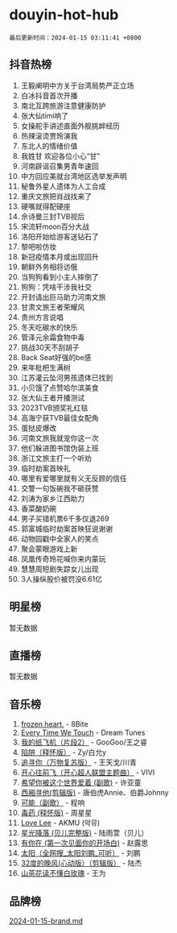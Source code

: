 # douyin-hot-hub

`最后更新时间：2024-01-15 03:11:41 +0800`

## 抖音热榜

1. 王毅阐明中方关于台湾局势严正立场
1. 白冰抖音首次开播
1. 南北互跨旅游注意健康防护
1. 张大仙timi响了
1. 女操舵手讲述直面外舰挑衅经历
1. 热辣滚烫贾玲演我
1. 东北人的情绪价值
1. 我姓甘 欢迎各位小心“甘”
1. 河南辟谣召集男青年速回
1. 中方回应美就台湾地区选举发声明
1. 秘鲁外星人遗体为人工合成
1. 重庆文旅把肖战找来了
1. 硬嘴就得配硬座
1. 佘诗曼三封TVB视后
1. 宋流轩moon百分大战
1. 洛阳开始给游客送钻石了
1. 黎吧啦仿妆
1. 新冠疫情本月或出现回升
1. 朝鲜外务相将访俄
1. 当狗狗看到小主人摔倒了
1. 狗狗：凭啥干涉我社交
1. 开封请出巨马助力河南文旅
1. 甘肃文旅王者荣耀风
1. 贵州方言说唱
1. 冬天吃碳水的快乐
1. 管泽元余霜食物中毒
1. 挑战30天不刮胡子
1. Back Seat好强的be感
1. 来年枇杷生满树
1. 江苏灌云坠河男孩遗体已找到
1. 小贝饿了点赞哈尔滨美食
1. 张大仙王者开播测试
1. 2023TVB颁奖礼红毯
1. 高海宁获TVB最佳女配角
1. 蛋挞皮爆改
1. 河南文旅我就宠你这一次
1. 他们躲进图书馆伪装上班
1. 浙江文旅主打一个听劝
1. 临时劫案首映礼
1. 哪里有爱哪里就有义无反顾的信任
1. 交警一句饭碗我不砸获赞
1. 刘涛为家乡江西助力
1. 香菜酸奶碗
1. 男子买错机票6千多仅退269
1. 郭富城临时劫案首映狂说谢谢
1. 动物园戳中全家人的笑点
1. 聚会蒙眼游戏上新
1. 凤凰传奇玲花喊你来内蒙玩
1. 慧慧周短剧失踪女儿出现
1. 3人操纵股价被罚没6.61亿

## 明星榜

暂无数据

## 直播榜

暂无数据

## 音乐榜

1. [frozen heart.](https://sf6-cdn-tos.douyinstatic.com/obj/tos-cn-ve-2774/oIIWJfyjIACZA9zQMtnJ6hQQhFC4vhCupoRBsO) - 8Bite
1. [Every Time We Touch](https://sf86-cdn-tos.douyinstatic.com/obj/tos-cn-ve-2774/ogN6lUKQeBBfEVhIOMikG1CcJjugxk1tztZyhP) - Dream Tunes
1. [我的纸飞机（片段2）](https://sf6-cdn-tos.douyinstatic.com/obj/tos-cn-ve-2774/oM2ZrKcg2CD5AeRB2gkeXOFB1IxAGJdZPazYHf) - GooGoo/王之睿
1. [陷阱（释怀版）](https://sf86-cdn-tos.douyinstatic.com/obj/tos-cn-ve-2774/oE8C21LeZrzKLDFfQYgMzx4GAIHageG5IzayY7) - Zy/白允y
1. [追寻你（万物复苏版）](https://sf86-cdn-tos.douyinstatic.com/obj/tos-cn-ve-2774/oYeAZJsbjIDit9APmBg8u6uDUQnHmoCf3gbo74) - 王天戈/川青
1. [开心往前飞（开心超人联盟主题曲）](https://sf3-cdn-tos.douyinstatic.com/obj/tos-cn-ve-2774/9d8fb7c82cf1421fb93a9fe925275e0a) - VIVI
1. [希望你被这个世界爱着 (副歌)](https://sf6-cdn-tos.douyinstatic.com/obj/tos-cn-ve-2774/oUHCmWQfZlE3QQBKBeD8rCFLpJzPgCpImhsxMt) - 许亚童
1. [西厢寻他(剪辑版)](https://sf6-cdn-tos.douyinstatic.com/obj/tos-cn-ve-2774/oUsAVfAQKlRNxEv5qxvIB8o5qmIWUcXbzJKJhw) - 唐伯虎Annie、伯爵Johnny
1. [可能（副歌）](https://sf86-cdn-tos.douyinstatic.com/obj/tos-cn-ve-2774/cde1731888894259b333569393c2fb51) - 程响
1. [毒药 (释怀版)](https://sf3-cdn-tos.douyinstatic.com/obj/tos-cn-ve-2774/oYILMEAzspdZBIzy4frJNB8ZHPHWAhiwowd4Ad) - 周星星
1. [Love Lee](https://sf3-cdn-tos.douyinstatic.com/obj/tos-cn-ve-2774/o05GbkJGbCBTdDnMtB0fwOYgkeZp23vrWQDQBS) - AKMU (악뮤)
1. [星光降落 (贝儿完整版)](https://sf3-cdn-tos.douyinstatic.com/obj/tos-cn-ve-2774/okwB9hAwyAtsFFkFBzAX1hOOfQuIoMNs0W2Mwr) - 陆雨萱（贝儿）
1. [有你在 (第一次见面你的开场白)](https://sf6-cdn-tos.douyinstatic.com/obj/tos-cn-ve-2774/oAthrQ3ClJBfI57uBoFEgNDYtNCZ0TSYQQfxQ0) - 赵露思
1. [太阳（全网搜_太阳刘鹏_可听）](https://sf3-cdn-tos.douyinstatic.com/obj/tos-cn-ve-2774/ogWbyIQnlBFImVbeDocRdCIYtBHlbJXgfZMvgz) - 刘鹏
1. [32度的晚风(心动版）（剪辑版）](https://sf86-cdn-tos.douyinstatic.com/obj/tos-cn-ve-2774/owNyabsyWdzUulxhoJfK8IBXgp0UMQAHpvGh2B) - 陆杰
1. [山茶花读不懂白玫瑰](https://sf3-cdn-tos.douyinstatic.com/obj/tos-cn-ve-2774/osfn8B7DktrRHEPJgPCfDbw7QDQEkwC16BxZg9) - 王为

## 品牌榜

[2024-01-15-brand.md](2024-01-15-brand.md)
